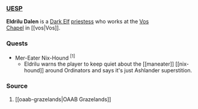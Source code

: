 ### [UESP](https://en.uesp.net/wiki/Morrowind:Eldrilu_Dalen)
**Eldrilu Dalen** is a [Dark Elf](https://en.uesp.net/wiki/Morrowind:Dark_Elf "Morrowind:Dark Elf") [priestess](https://en.uesp.net/wiki/Morrowind:Priest_Service "Morrowind:Priest Service") who works at the [Vos Chapel](https://en.uesp.net/wiki/Morrowind:Vos_Chapel "Morrowind:Vos Chapel") in [[vos|Vos]].
### Quests
* Mer-Eater Nix-Hound <sup>[1]</sup>
	* Eldrilu warns the player to keep quiet about the [[maneater]] [[nix-hound]] around Ordinators and says it's just Ashlander superstition.
### Source
1. [[oaab-grazelands|OAAB Grazelands]]
